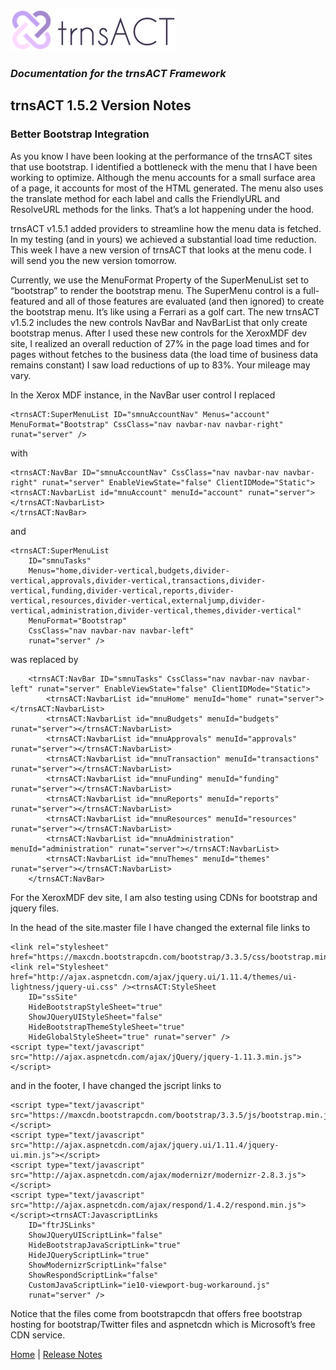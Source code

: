 ![Logo](../img/logo_default.png)  

### *Documentation for the trnsACT Framework*

## trnsACT 1.5.2 Version Notes

### Better Bootstrap Integration

As you know I have been looking at the performance of the trnsACT sites that use bootstrap. I identified a bottleneck with the menu that I have been working to optimize. Although the menu accounts for a small surface area of a page, it accounts for most of the HTML generated. The menu also uses the translate method for each label and calls the FriendlyURL and ResolveURL methods for the links. That’s a lot happening under the hood.

trnsACT v1.5.1 added providers to streamline how the menu data is fetched. In my testing (and in yours) we achieved a substantial load time reduction. This week I have a new version of trnsACT that looks at the menu code. I will send you the new version tomorrow.

Currently, we  use the MenuFormat Property of the SuperMenuList set to “bootstrap” to render the bootstrap menu. The SuperMenu control is a full-featured and all of those features are evaluated (and then ignored) to create the bootstrap menu. It’s like using a Ferrari as a golf cart. The new trnsACT v1.5.2 includes the new controls NavBar and NavBarList that only create bootstrap menus. After I used these new controls for the XeroxMDF dev site, I realized an overall reduction of 27% in the page load times and for pages without fetches to the business data (the load time of business data remains constant) I saw load reductions of up to 83%. Your mileage may vary.

In the Xerox MDF instance, in the NavBar user control I replaced

    <trnsACT:SuperMenuList ID="smnuAccountNav" Menus="account" MenuFormat="Bootstrap" CssClass="nav navbar-nav navbar-right" runat="server" /> 

with

    <trnsACT:NavBar ID="smnuAccountNav" CssClass="nav navbar-nav navbar-right" runat="server" EnableViewState="false" ClientIDMode="Static">
    <trnsACT:NavbarList id="mnuAccount" menuId="account" runat="server"></trnsACT:NavbarList>
    </trnsACT:NavBar>

and

    <trnsACT:SuperMenuList 
        ID="smnuTasks" 
        Menus="home,divider-vertical,budgets,divider-vertical,approvals,divider-vertical,transactions,divider-vertical,funding,divider-vertical,reports,divider-vertical,resources,divider-vertical,externaljump,divider-vertical,administration,divider-vertical,themes,divider-vertical" 
        MenuFormat="Bootstrap" 
        CssClass="nav navbar-nav navbar-left" 
        runat="server" />
                                
was replaced by 

        <trnsACT:NavBar ID="smnuTasks" CssClass="nav navbar-nav navbar-left" runat="server" EnableViewState="false" ClientIDMode="Static">
            <trnsACT:NavbarList id="mnuHome" menuId="home" runat="server"></trnsACT:NavbarList>
            <trnsACT:NavbarList id="mnuBudgets" menuId="budgets" runat="server"></trnsACT:NavbarList>
            <trnsACT:NavbarList id="mnuApprovals" menuId="approvals" runat="server"></trnsACT:NavbarList>
            <trnsACT:NavbarList id="mnuTransaction" menuId="transactions" runat="server"></trnsACT:NavbarList>
            <trnsACT:NavbarList id="mnuFunding" menuId="funding" runat="server"></trnsACT:NavbarList>
            <trnsACT:NavbarList id="mnuReports" menuId="reports" runat="server"></trnsACT:NavbarList>
            <trnsACT:NavbarList id="mnuResources" menuId="resources" runat="server"></trnsACT:NavbarList>
            <trnsACT:NavbarList id="mnuAdministration" menuId="administration" runat="server"></trnsACT:NavbarList>
            <trnsACT:NavbarList id="mnuThemes" menuId="themes" runat="server"></trnsACT:NavbarList>
        </trnsACT:NavBar>


For the XeroxMDF dev site, I am also testing using CDNs for bootstrap and jquery files.

In the head of the site.master file I have changed the external file links to

    <link rel="stylesheet" href="https://maxcdn.bootstrapcdn.com/bootstrap/3.3.5/css/bootstrap.min.css">
    <link rel="Stylesheet" href="http://ajax.aspnetcdn.com/ajax/jquery.ui/1.11.4/themes/ui-lightness/jquery-ui.css" /><trnsACT:StyleSheet         
        ID="ssSite" 
        HideBootstrapStyleSheet="true" 
        ShowJQueryUIStyleSheet="false"
        HideBootstrapThemeStyleSheet="true" 
        HideGlobalStyleSheet="true" runat="server" />
    <script type="text/javascript" src="http://ajax.aspnetcdn.com/ajax/jQuery/jquery-1.11.3.min.js"></script>   

and in the footer, I have changed the jscript links to 

    <script type="text/javascript" src="https://maxcdn.bootstrapcdn.com/bootstrap/3.3.5/js/bootstrap.min.js"></script>
    <script type="text/javascript" src="http://ajax.aspnetcdn.com/ajax/jquery.ui/1.11.4/jquery-ui.min.js"></script>
    <script type="text/javascript" src="http://ajax.aspnetcdn.com/ajax/modernizr/modernizr-2.8.3.js"></script>
    <script type="text/javascript" src="http://ajax.aspnetcdn.com/ajax/respond/1.4.2/respond.min.js"></script><trnsACT:JavascriptLinks    
        ID="ftrJSLinks" 
        ShowJQueryUIScriptLink="false" 
        HideBootstrapJavaScriptLink="true" 
        HideJQueryScriptLink="true" 
        ShowModernizrScriptLink="false" 
        ShowRespondScriptLink="false" 
        CustomJavaScriptLink="ie10-viewport-bug-workaround.js" 
        runat="server" />

Notice that the files come from                 bootstrapcdn that offers free bootstrap hosting for bootstrap/Twitter files and aspnetcdn which is Microsoft’s free CDN service.

[Home](../README.md) | [Release Notes](releasenotes.md)